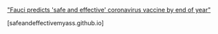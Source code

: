 ["Fauci predicts 'safe and effective' coronavirus vaccine by end of year"](https://www.nbcnews.com/news/us-news/fauci-predicts-safe-effective-coronavirus-vaccine-end-year-n1239055)

[safeandeffectivemyass.github.io]
